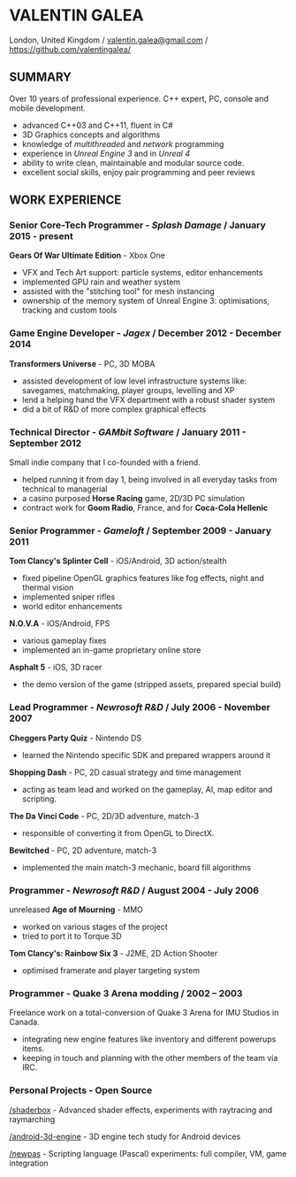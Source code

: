 ﻿# VALENTIN GALEA

London, United Kingdom / valentin.galea@gmail.com / https://github.com/valentingalea/

## SUMMARY

Over 10 years of professional experience. C++ expert, PC, console and mobile development. 

+ advanced C++03 and C++11, fluent in C#
+ 3D Graphics concepts and algorithms
+ knowledge of _multithreaded_ and _network_ programming
+ experience in _Unreal Engine 3_ and in _Unreal 4_
+ ability to write clean, maintainable and modular source code.
+ excellent social skills, enjoy pair programming and peer reviews

## WORK EXPERIENCE

### Senior Core-Tech Programmer - *Splash Damage* / January 2015 - present
__Gears Of War Ultimate Edition__ - Xbox One
+ VFX and Tech Art support: particle systems, editor enhancements
+ implemented GPU rain and weather system
+ assisted with the "stitching tool" for mesh instancing
+ ownership of the memory system of Unreal Engine 3: optimisations, tracking and custom tools

### Game Engine Developer - *Jagex* / December 2012 - December 2014
__Transformers Universe__ - PC, 3D MOBA
+ assisted development of low level infrastructure systems like: savegames, matchmaking, player groups, levelling and XP
+ lend a helping hand the VFX department with a robust shader system
+ did a bit of R&D of more complex graphical effects
  
### Technical Director - *GAMbit Software* / January 2011 - September 2012
Small indie company that I co-founded with a friend.
+ helped running it from day 1, being involved in all everyday tasks from technical to managerial
+ a casino purposed __Horse Racing__ game, 2D/3D PC simulation
+ contract work for __Goom Radio__, France, and for __Coca-Cola Hellenic__

### Senior Programmer - *Gameloft* / September 2009 - January 2011
__Tom Clancy's Splinter Cell__ - iOS/Android, 3D action/stealth
+ fixed pipeline OpenGL graphics features like fog effects, night and thermal vision
+ implemented sniper rifles
+ world editor enhancements

__N.O.V.A__ - iOS/Android, FPS
+ various gameplay fixes
+ implemented an in-game proprietary online store

__Asphalt 5__ - iOS, 3D racer
+ the demo version of the game (stripped assets, prepared special build)

### Lead Programmer - *Newrosoft R&D* / July 2006 - November 2007
__Cheggers Party Quiz__ - Nintendo DS
+ learned the Nintendo specific SDK and prepared wrappers around it

__Shopping Dash__ - PC, 2D casual strategy and time management
+ acting as team lead and worked on the gameplay, AI, map editor and scripting.

__The Da Vinci Code__ - PC, 2D/3D adventure, match-3
+ responsible of converting it from OpenGL to DirectX.

__Bewitched__ - PC, 2D adventure, match-3
+ implemented the main match-3 mechanic, board fill algorithms

### Programmer - *Newrosoft R&D* / August 2004 - July 2006
unreleased __Age of Mourning__ - MMO
+ worked on various stages of the project
+ tried to port it to Torque 3D

__Tom Clancy's: Rainbow Six 3__ - J2ME, 2D Action Shooter
+ optimised framerate and player targeting system

### Programmer - Quake 3 Arena modding / 2002 – 2003

Freelance work on a total-conversion of Quake 3 Arena for IMU Studios in Canada.
+ integrating new engine features like inventory and different powerups items.
+ keeping in touch and planning with the other members of the team via IRC.

### Personal Projects - Open Source
[/shaderbox](http://valentingalea.github.io/shaderbox/) - Advanced shader effects, experiments with raytracing and raymarching

[/android-3d-engine](http://valentingalea.github.io/android-3d-engine/) - 3D engine tech study for Android devices

[/newpas](http://valentingalea.github.io/newpas/) - Scripting language (Pascal) experiments: full compiler, VM, game integration